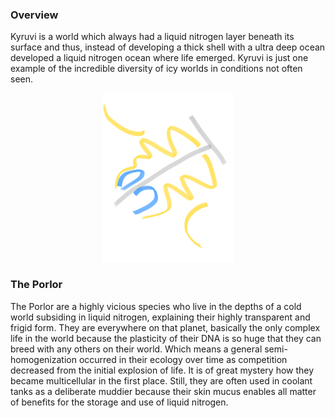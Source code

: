 
### Overview

Kyruvi is a world which always had a liquid nitrogen layer beneath its surface and thus, instead of developing a thick shell with a ultra deep ocean developed a liquid nitrogen ocean where life emerged. Kyruvi is just one example of the incredible diversity of icy worlds in conditions not often seen.

<p align="center">
<img src="https://github.com/Insculpo/Sandbox_Galaxy/blob/Galactic/Stellar_Abyss_Setting_Bible/Photo_Directory/Porlor.png" width="210" height="270">
</p>

### The Porlor

The Porlor are a highly vicious species who live in the depths of a cold world subsiding in liquid nitrogen, explaining their highly transparent and frigid form.  They are everywhere on that planet, basically the only complex life in the world because the plasticity of their DNA is so huge that they can breed with any others on their world.  Which means a general semi-homogenization occurred in their ecology over time as competition decreased from the initial explosion of life.  It is of great mystery how they became multicellular in the first place.  Still, they are often used in coolant tanks as a deliberate muddier because their skin mucus enables all matter of benefits for the storage and use of liquid nitrogen.
